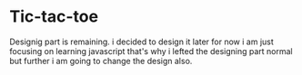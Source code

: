 # Tic-tac-toe

Designig part is remaining. i decided to design it later for now  i am just focusing on learning javascript
that's why i lefted the designing part normal but further i am going to change the design also.

